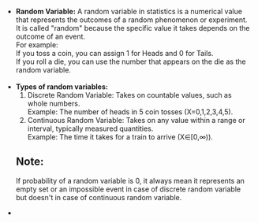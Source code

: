<ul>
  <li><b>Random Variable:</b> A random variable in statistics is a numerical value that represents the outcomes of a random phenomenon or experiment. 
    It is called "random" because the specific value it takes depends on the outcome of an event.<br>
    For example:<br>
    If you toss a coin, you can assign 1 for Heads and 0 for Tails.<br>
    If you roll a die, you can use the number that appears on the die as the random variable.</li><br>

  <li><b>Types of random variables:</b><br>
    <ol type=1>
  <li>Discrete Random Variable: Takes on countable values, such as whole numbers.<br>
  Example: The number of heads in 5 coin tosses (X=0,1,2,3,4,5).<br></li>
    
  <li>Continuous Random Variable: Takes on any value within a range or interval, typically measured quantities.<br>
  Example: The time it takes for a train to arrive (X∈[0,∞)).</li>
  </ol>
  </li>

  <b><h2>Note:</h2></b> If probability of a random variable is 0, it always mean it represents an empty set or an impossible event in case of discrete random variable but doesn't in case of continuous random variable.<br>

 <li><b></b></li>
</ul>
